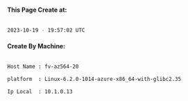 
   
#### This Page Create at:

```bash

2023-10-19 - 19:57:02 UTC

```

#### Create By Machine:

```bash

Host Name : fv-az564-20

platform  : Linux-6.2.0-1014-azure-x86_64-with-glibc2.35

Ip Local  : 10.1.0.13

```

